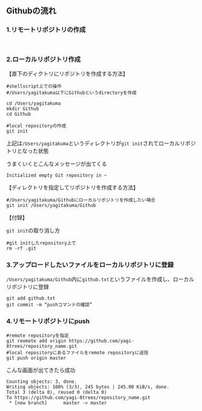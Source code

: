## Githubの流れ

###  1.リモートリポジトリの作成

```


```

### 2.ローカルリポジトリ作成
【直下のディクトリにリポジトリを作成する方法】

```
#shellscript上での操作
#/Users/yagitakuma以下にGithubというdirectoryを作成

cd /Users/yagitakuma
mkdir Github
cd Github

#local repositoryの作成
git init
```

上記は`/Users/yagitakuma`というディレクトリが`git init`されてローカルリポジトリとなった状態


うまくいくとこんなメッセージが出てくる


```
Initialized empty Git repository in ~
```

【ディレクトリを指定してリポジトリを作成する方法】
```
#/Users/yagitakuma/Githubにローカルリポジトリを作成したい場合
git init /Users/yagitakuma/Github
```

【付録】

`git init`の取り消し方

```
#git initしたrepository上で
rm -rf .git

```

### 3.アップロードしたいファイルをローカルリポジトリに登録

`/Users/yagitakuma/Github`内に`github.txt`というファイルを作成し、ローカルリポジトリに登録
```
git add github.txt
git commit -m “pushコマンドの確認”
```

### 4.リモートリポジトリにpush

```
#remote repositoryを指定
git reomote add origin https://github.com/yagi-8trees/repository_name.git
#local repositoryにあるファイルをremote repositoryに送信
git push origin master
```

こんな画面が出てきたら成功

```
Counting objects: 3, done.
Writing objects: 100% (3/3), 245 bytes | 245.00 KiB/s, done.
Total 3 (delta 0), reused 0 (delta 0)
To https://github.com/yagi-8trees/repository_name.git
 * [new branch]      master -> master
```
